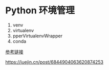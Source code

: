 # Python 环境管理

1. venv
2. virtualenv
3. pperVirtualenvWrapper
4. conda


[参考链接](https://h-hg.gitee.io/posts/python-virtual-environment/)

https://juejin.cn/post/6844904063620874253
